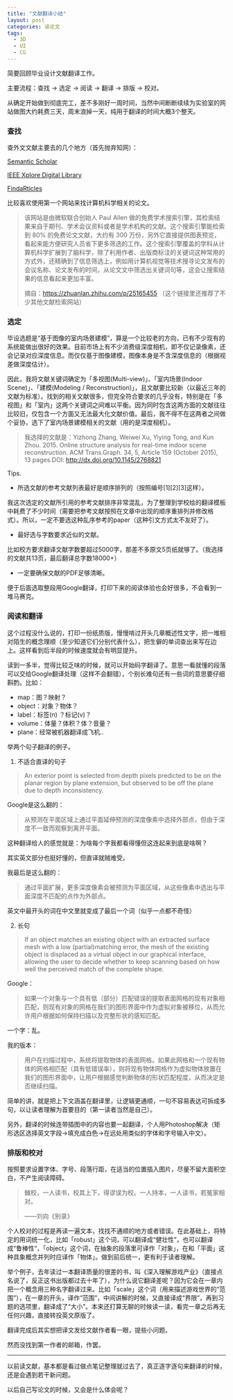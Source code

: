 ```yaml
---
title: "文献翻译小结"
layout: post
categories: 读论文
tags:
  - 3D
  - UI
  - CG
---
```


简要回顾毕业设计文献翻译工作。

主要流程：查找 -> 选定 -> 阅读 -> 翻译 -> 排版 -> 校对。

<!--more-->

从确定开始做到彻底完工，差不多刚好一周时间，当然中间断断续续为实验室的网站做图大约耗费三天，周末浪掉一天，纯用于翻译的时间大概3个整天。

### 查找

查外文文献主要去的几个地方（首先抛弃知网）：

[Semantic Scholar](https://www.semanticscholar.org/)

[IEEE Xplore Digital Library](http://ieeexplore.ieee.org/Xplore/home.jsp)

[FindaRticles](http://findarticles.com/)

比较喜欢使用第一个网站来找计算机科学相关的论文。

> 该网站是由微软联合创始人 Paul Allen 做的免费学术搜索引擎，其检索结果来自于期刊、学术会议资料或者是学术机构的文献。这个搜索引擎能检索到 80% 的免费论文文献，大约有 300 万份，另外它直接提供图表预览，看起来能方便研究人员省下更多筛选的工作。这个搜索引擎覆盖的学科从计算机科学扩展到了脑科学，除了利用作者、出版商标注的关键词这种常用的方式外，还精确到了信息筛选上，例如用计算机视觉等技术搜寻论文发布的会议名称、论文发布的时间，从论文文中筛选出关键词句等，这会让搜索结果的信息看起来更加丰富。
>
> 摘自：https://zhuanlan.zhihu.com/p/25165455 （这个链接里还推荐了不少其他文献检索网站）

### 选定

毕设选题是“基于图像的室内场景建模”，算是一个比较老的方向，已有不少现有的系统能做出很好的效果。目前市场上有不少消费级深度相机，即不仅记录像素，还会记录对应深度信息。而仅仅基于图像建模，图像本身是不含深度信息的（根据视差做深度估计）。

因此，我将文献关键词确定为「多视图(Multi-view)」、「室内场景(Indoor Scene)」、「建模(Modeling / Reconstruction)」，且文献要比较新（以最近三年的文献为标准）。找到的相关文献很多，但完全符合要求的几乎没有，特别是在「多视图」和「室内」这两个关键词之间难以平衡。因为同时包含这两方面的文献往往比较旧，仅包含一个方面又无法最大化文献价值。最后，我不得不在这两者之间做个妥协，选下了室内场景建模相关的文献（用的是深度相机）。

> 我选择的文献是：Yizhong  Zhang,  Weiwei  Xu,  Yiying  Tong,  and  Kun  Zhou.  2015.  Online structure analysis for real-time indoor scene reconstruction. ACM Trans.Graph. 34, 5, Article 159 (October 2015), 13 pages.DOI: http://dx.doi.org/10.1145/2768821

Tips.

* 所选文献的参考文献列表最好是顺序排列的（按照编号\[1]\[2]\[3]这样）。

我这次选定的文献所引用的参考文献排序非常混乱，为了整理到学校给的翻译模板中耗费了不少时间（需要把参考文献按照在文章中出现的顺序重排列并修改格式）。所以，一定不要选这种乱序参考的paper（这种引文方式太不友好了）。

* 最好选与字数要求近似的文献。

比如校方要求翻译文献字数要超过5000字，那差不多原文5页纸就够了。（我选择的文献共13页，最后翻译总字数18000+）

* 一定要确保文献的PDF足够清晰。

便于后面选取整段用Google翻译，打印下来的阅读体验也会好很多，不会看到一堆马赛克。

### 阅读和翻译

这个过程没什么说的，打印一份纸质版，慢慢啃过开头几章概述性文字，把一堆相对陌生的概念理顺（至少知道它们分别代表什么），把生僻的单词查出来写在边上。这样看到后半段的时候速度就会有明显提升。

读到一多半，觉得比较乏味的时候，就可以开始码字翻译了。意思一看就懂的段落可以交给Google翻译处理（这样不会翻错），个别长难句还有一些词的意思要仔细斟酌。比如：

* map：图？映射？
* object：对象？物体？
* label：标签(n) ？标记(v)？
* volume：体量？体积？体？音量？
* plane：经常被机器翻译成飞机..

举两个句子翻译的例子。

1. 不适合直译的句子

> An exterior point is selected from depth pixels predicted to be on the planar region by plane extension, but observed to be off the plane due to depth inconsistency.

Google是这么翻的：

> 从预测在平面区域上通过平面延伸预测的深度像素中选择外部点，但由于深度不一致而观察到离开平面。

这种翻译给人的感觉就是：为啥每个字我都看得懂但这连起来到底是啥啊？

其实英文部分也挺好懂的，但直译就贼难受。

我最后是这么翻的：

> 通过平面扩展，更多深度像素会被预测为平面区域，从这些像素中选出与平面深度不匹配的点作为外部点。

英文中最开头的词在中文里就变成了最后一个词（似乎一点都不奇怪）

2. 长句

> If an object matches an existing object with an extracted surface mesh with a low (partial)matching error, the mesh of the existing object is displaced as a virtual object in our graphical interface, allowing the user to decide whether to keep scanning based on how well the perceived match of the complete shape.

Google：

> 如果一个对象与一个具有低（部分）匹配错误的提取表面网格的现有对象相匹配，则现有对象的网格在我们的图形界面中作为虚拟对象被移位，从而允许用户根据如何保持扫描以及完整形状的感知匹配。

一个字：乱。

我的版本：

> 用户在扫描过程中，系统将提取物体的表面网格。如果此网格和一个现有物体的网格相匹配（具有低错误率），则将现有物体网格作为虚拟物体放置在我们的图形界面中，让用户根据感觉判断物体的形状匹配程度，从而决定是否继续扫描。

简单的讲，就是把上下文涵盖在翻译里，让逻辑更通顺，一句不容易表达可拆成多句，以让读者理解为首要目的（第一读者当然是自己）。

另外，翻译的时候连带插图中的内容也要一起翻译，个人用Photoshop解决（矩形选区选择英文字段->填充成白色->在远处用类似的字体和字号输入中文）。

### 排版和校对

按照要求设置字体、字号、段落行距，在适当的位置插入图片，尽量不留大面积空白，不产生阅读障碍。

> 雠校，一人读书，校其上下，得谬误为校。一人持本，一人读书，若冤家相对。
>
> ——刘向《别录》

个人校对的过程是再读一遍文本，找找不通顺的地方或者错误。在此基础上，将特定的用词统一化，比如「robust」这个词，可以翻译成“健壮性”，也可以翻译成“鲁棒性“，「object」这个词，在抽象的段落里可译作「对象」，在和「平面」这种具象概念并列时应译作「物体」。做到前后统一，更有利于读者理解。

举个例子，去年读过一本翻译质量的很差的书，叫《深入理解游戏产业》（直接点名说了，反正这书出版都过去十年了），为什么说它翻译差呢？因为它会在一章内把一个概念用三种名字翻译过来。比如「scale」这个词（用来描述游戏世界的“范围”），在一章的开头，译作“范围”，中间讲解的时候，又直接译成“界限”，再到习题的选项里，翻译成了“大小”。本来还打算无聊的时候读一读，看完一章之后再无任何兴趣，直接转投英文原版了。

翻译完成后其实想把译文发给文献作者看一眼，提些小问题。

然而没找到第一作者的邮箱，作罢。

---

以前读文献，基本都是看过做点笔记整理就过去了，真正逐字逐句来翻译的时候，还是会遇到若干新问题。

以后自己写论文的时候，又会是什么体会呢？

